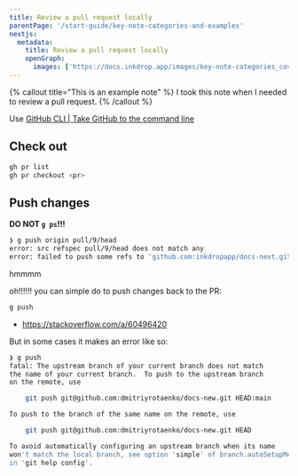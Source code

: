 ```yaml
---
title: Review a pull request locally
parentPage: '/start-guide/key-note-categories-and-examples'
nextjs:
  metadata:
    title: Review a pull request locally
    openGraph:
      images: ['https://docs.inkdrop.app/images/key-note-categories_cover.png']
---
```


{% callout title="This is an example note" %}
I took this note when I needed to review a pull request.
{% /callout %}

Use [GitHub CLI | Take GitHub to the command line](https://cli.github.com/manual/gh_pr)

## Check out

```sh
gh pr list
gh pr checkout <pr>
```

## Push changes

**DO NOT `g ps`!!!**

```sh
❯ g push origin pull/9/head
error: src refspec pull/9/head does not match any
error: failed to push some refs to 'github.com:inkdropapp/docs-next.git'
```

hmmmm

oh!!!!!! you can simple do to push changes back to the PR:

```sh
g push
```

- <https://stackoverflow.com/a/60496420>

But in some cases it makes an error like so:

```sh
❯ g push
fatal: The upstream branch of your current branch does not match
the name of your current branch.  To push to the upstream branch
on the remote, use

    git push git@github.com:dmitriyrotaenko/docs-new.git HEAD:main

To push to the branch of the same name on the remote, use

    git push git@github.com:dmitriyrotaenko/docs-new.git HEAD

To avoid automatically configuring an upstream branch when its name
won't match the local branch, see option 'simple' of branch.autoSetupMerge
in 'git help config'.
```
